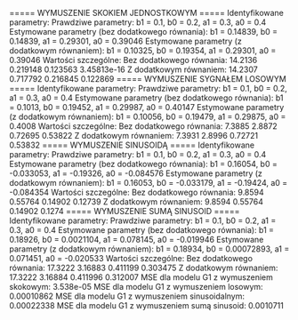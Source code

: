 ===== WYMUSZENIE SKOKIEM JEDNOSTKOWYM ===== Identyfikowane parametry: Prawdziwe parametry: b1 = 0.1, b0 = 0.2, a1 = 0.3, a0 = 0.4 Estymowane parametry (bez dodatkowego równania): b1 = 0.14839, b0 = 0.14839, a1 = 0.29301, a0 = 0.39046 Estymowane parametry (z dodatkowym równaniem): b1 = 0.10325, b0 = 0.19354, a1 = 0.29301, a0 = 0.39046 Wartości szczególne: Bez dodatkowego równania: 14.2136 0.219148 0.123563 3.45813e-16 Z dodatkowym równaniem: 14.2307 0.717792 0.216845 0.122869 ===== WYMUSZENIE SYGNAŁEM LOSOWYM ===== Identyfikowane parametry: Prawdziwe parametry: b1 = 0.1, b0 = 0.2, a1 = 0.3, a0 = 0.4 Estymowane parametry (bez dodatkowego równania): b1 = 0.1013, b0 = 0.19452, a1 = 0.29987, a0 = 0.40147 Estymowane parametry (z dodatkowym równaniem): b1 = 0.10056, b0 = 0.19479, a1 = 0.29875, a0 = 0.4008 Wartości szczególne: Bez dodatkowego równania: 7.3885 2.8872 0.72695 0.53822 Z dodatkowym równaniem: 7.3931 2.8996 0.72721 0.53832 ===== WYMUSZENIE SINUSOIDĄ ===== Identyfikowane parametry: Prawdziwe parametry: b1 = 0.1, b0 = 0.2, a1 = 0.3, a0 = 0.4 Estymowane parametry (bez dodatkowego równania): b1 = 0.16054, b0 = -0.033053, a1 = -0.19326, a0 = -0.084576 Estymowane parametry (z dodatkowym równaniem): b1 = 0.16053, b0 = -0.033179, a1 = -0.19424, a0 = -0.084354 Wartości szczególne: Bez dodatkowego równania: 9.8594 0.55764 0.14902 0.12739 Z dodatkowym równaniem: 9.8594 0.55764 0.14902 0.1274 ===== WYMUSZENIE SUMĄ SINUSOID ===== Identyfikowane parametry: Prawdziwe parametry: b1 = 0.1, b0 = 0.2, a1 = 0.3, a0 = 0.4 Estymowane parametry (bez dodatkowego równania): b1 = 0.18926, b0 = 0.0021104, a1 = 0.078145, a0 = -0.019946 Estymowane parametry (z dodatkowym równaniem): b1 = 0.18934, b0 = 0.00072893, a1 = 0.071451, a0 = -0.020533 Wartości szczególne: Bez dodatkowego równania: 17.3222 3.16883 0.411199 0.303475 Z dodatkowym równaniem: 17.3222 3.16884 0.411996 0.312007 MSE dla modelu G1 z wymuszeniem skokowym: 3.538e-05 MSE dla modelu G1 z wymuszeniem losowym: 0.00010862 MSE dla modelu G1 z wymuszeniem sinusoidalnym: 0.00022338 MSE dla modelu G1 z wymuszeniem sumą sinusoid: 0.0010711
